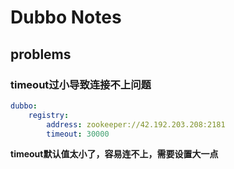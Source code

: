 # Dubbo Notes

## problems

### timeout过小导致连接不上问题

```yml
dubbo:
	registry:
		address: zookeeper://42.192.203.208:2181
		timeout: 30000
```

**timeout默认值太小了，容易连不上，需要设置大一点**

